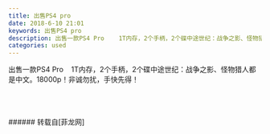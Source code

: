 ```yaml
---
title: 出售PS4 pro
date: 2018-6-10 21:01
keywords: 出售PS4 pro
description: 出售一款PS4 Pro    1T内存，2个手柄，2个碟中途世纪：战争之影、怪物猎人都是中文。18000p！非诚勿扰，手快先得！
categories: used
---
```

<td class="t_f" id="postmessage_1409000">

出售一款PS4 Pro    1T内存，2个手柄，2个碟中途世纪：战争之影、怪物猎人都是中文。18000p！非诚勿扰，手快先得！<br/>
<img alt="" border="0" class="zoom" data-cf-modified-46d2ba64fb1a037c686ff51c-="" file="http://www.flw.ph/data/appbyme/upload/image/201806/10/QZulU7LB7tn9.jpg" id="aimg_sA2Xk" lazyloadthumb="1" onclick="" onmouseover="" src="http://www.flw.ph/data/appbyme/upload/image/201806/10/QZulU7LB7tn9.jpg"/><br/>
<br/>
<img alt="" border="0" class="zoom" data-cf-modified-46d2ba64fb1a037c686ff51c-="" file="http://www.flw.ph/data/appbyme/upload/image/201806/10/eNKiefUhRC7F.jpg" id="aimg_FFc3W" lazyloadthumb="1" onclick="" onmouseover="" src="http://www.flw.ph/data/appbyme/upload/image/201806/10/eNKiefUhRC7F.jpg"/><br/>
<br/>
<img alt="" border="0" class="zoom" data-cf-modified-46d2ba64fb1a037c686ff51c-="" file="http://www.flw.ph/data/appbyme/upload/image/201806/10/ViQ7mRhI7ixK.jpg" id="aimg_I98BG" lazyloadthumb="1" onclick="" onmouseover="" src="http://www.flw.ph/data/appbyme/upload/image/201806/10/ViQ7mRhI7ixK.jpg"/><br/>
<br/>
</td>
###### 转载自[菲龙网]
